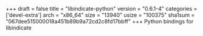 +++
draft = false
title = "libindicate-python"
version = "0.6.1-4"
categories = ['devel-extra']
arch = "x86_64"
size = "13940"
usize = "100375"
sha1sum = "067dee515000018a451b89b9a72cd2c8fd17bbff"
+++
Python bindings for libindicate